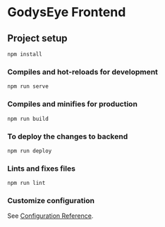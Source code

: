 # GodysEye Frontend

## Project setup
```
npm install
```

### Compiles and hot-reloads for development
```
npm run serve
```

### Compiles and minifies for production
```
npm run build
```

### To deploy the changes to backend
```
npm run deploy
```

### Lints and fixes files
```
npm run lint
```

### Customize configuration
See [Configuration Reference](https://cli.vuejs.org/config/).
